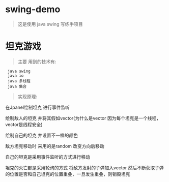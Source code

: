 # swing-demo

> 这是使用 java swing 写练手项目

# 坦克游戏

> 主要 用到的技术有:

     java swing 
     java io
     java 多线程
     java 集合
     
 > 实现原理:
   
   在Jpanel绘制坦克 进行事件监听
   
   绘制敌人的坦克 并将其假如vector(为什么是vector 因为每个坦克是一个线程，vector是线程安全)
   
   绘制自己的坦克 并设置不一样的颜色
   
   敌方坦克移动时 采用的是random 改变方向后移动
   
   自己的坦克是采用事件监听的方式进行移动
   
   坦克的灭亡都是采用轮询的方式 将敌方发射的子弹加入vector 然后不断获取子弹的位置是否和自己坦克的位置重叠，一旦发生重叠，则销毁坦克
   
      
